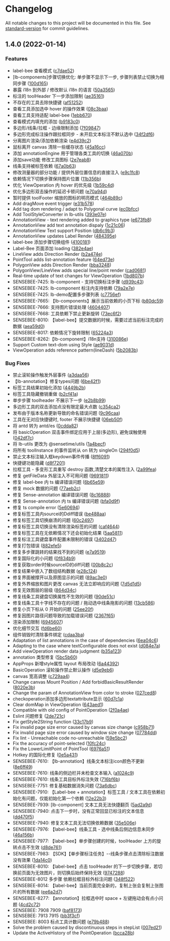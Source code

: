 # Changelog

All notable changes to this project will be documented in this file. See [standard-version](https://github.com/conventional-changelog/standard-version) for commit guidelines.

## 1.4.0 (2022-01-14)


### Features

*  label-bee 查看模式 ([c7dae52](https://github.com/Kerwin-L/labelbee-1/commit/c7dae524c1a0345f0e84bbb25d9ae93a766df375))
* [lb-components]步骤切换优化: 单步骤不显示下一步, 步骤列表禁止切换为相同步骤 ([100d165](https://github.com/Kerwin-L/labelbee-1/commit/100d165aa0d09f7540331ea34a7ce252303c2328))
* 暴露 i18n 到外部 / 修改默认 i18n 的语言 ([50a3565](https://github.com/Kerwin-L/labelbee-1/commit/50a356552f86ddf4e4b25e0130d84cb1cc83cf81))
* 标注的 toolHeader 下一步添加限制 ([ae35161](https://github.com/Kerwin-L/labelbee-1/commit/ae3516106ea2481647b52c0c87172978ab25ec27))
* 不存在的工具去除快捷键 ([af51252](https://github.com/Kerwin-L/labelbee-1/commit/af5125211c578053d4699722e2795389da1ec66a))
* 查看工具添加选中 hover 的操作效果 ([08c3baa](https://github.com/Kerwin-L/labelbee-1/commit/08c3baa1b57e5a074f98265f4ce7f4bf0a71a0a1))
* 查看工具支持适配 label-bee ([1ebb670](https://github.com/Kerwin-L/labelbee-1/commit/1ebb67011da5d6f14c9cb758e3ebfa4186ec45b7))
* 查看模式内填充的添加 ([b9183c0](https://github.com/Kerwin-L/labelbee-1/commit/b9183c0ae36755ce7ef3beccbb1ed1d161d788a7))
* 多边形/线条/拉框 - 边缘限制添加 ([7f09847](https://github.com/Kerwin-L/labelbee-1/commit/7f09847ab97d0a7a2057e2ea13530fc01f3c5704))
* 多边形完成标注操作跟拉框同步 - 未开启文本标注不默认选中 ([34f2df6](https://github.com/Kerwin-L/labelbee-1/commit/34f2df6b3d4ac6d3b4e5baed99fbedf8f2b519e5))
* 分离图片渲染/添加依赖渲染 ([e4d39c2](https://github.com/Kerwin-L/labelbee-1/commit/e4d39c2591814249d2cc5104dfaa80b84140b507))
* 鼠标离开 canvas 清除一些缓存状态 ([45a16cc](https://github.com/Kerwin-L/labelbee-1/commit/45a16cc0dbb6debfd373ca7f9d5e688f3d200c85))
* 添加 annotationEngine 用于管理各类工具的切换 ([46a070b](https://github.com/Kerwin-L/labelbee-1/commit/46a070b67934a9431279f9fc657e97b92f8da04a))
* 添加save功能 修改工具图标 ([2e7eab8](https://github.com/Kerwin-L/labelbee-1/commit/2e7eab8d83fe8f3fe37bf4aac8cc0cce305a521e))
* 线条支持被标签依赖 ([67a0b63](https://github.com/Kerwin-L/labelbee-1/commit/67a0b6345a2f0a7c81df735e59cb5edc68f20456))
* 修改测量器的部分功能 / 提供外层位置信息的直接注入 ([e9c1fc8](https://github.com/Kerwin-L/labelbee-1/commit/e9c1fc8192d24ae161975906a9885b5277f02308))
* 依赖情况下切换步骤保持图片位置 ([11b356b](https://github.com/Kerwin-L/labelbee-1/commit/11b356bd440c43e1e16ca595ed4de6af602ba0ac))
* 优化 ViewOperation 内 hover 的优先级 ([1b59c4d](https://github.com/Kerwin-L/labelbee-1/commit/1b59c4dc7134479f4f5edcbd967f9cf31c718417))
* 优化多边形双击操作的延迟卡顿问题 ([e70a94d](https://github.com/Kerwin-L/labelbee-1/commit/e70a94d305457c4838c4a11e0fd733a12c86bee9))
* 暂时提供 toolFooter 缩放的图标的明亮模式 ([464b89c](https://github.com/Kerwin-L/labelbee-1/commit/464b89c5d7e0289f6951e86f08e396f5c39812cd))
* Add dragMove event trigger ([e31b578](https://github.com/Kerwin-L/labelbee-1/commit/e31b578ed46940365081ddb112a5faa72f1c53eb))
* Add tag dom rendering / adapt to Polygonal curve ([ec0bfcc](https://github.com/Kerwin-L/labelbee-1/commit/ec0bfcc27c723955b772f428de85817c79e11fb9))
* Add ToolStyleConverter in lb-utils ([393e07e](https://github.com/Kerwin-L/labelbee-1/commit/393e07ea81acdc1340f22843519298498880f963))
* AnnotationView - text rendering added to graphics type ([e673fb8](https://github.com/Kerwin-L/labelbee-1/commit/e673fb8f02cfc4b7cfbed6ed724101d2dd601ad2))
* AnnotationView add text annotation dispaly ([1c21c06](https://github.com/Kerwin-L/labelbee-1/commit/1c21c061dc165aa95103fcc3cfc1949aae753571))
* AnnotationView Text support Position ([db6c9b3](https://github.com/Kerwin-L/labelbee-1/commit/db6c9b3e386783e36bb5db8b0de7648041f5aecb))
* AnnotationView updates Label Render ([484395e](https://github.com/Kerwin-L/labelbee-1/commit/484395e6cc1cc1be142ded965faef1c671f131c9))
* label-bee 添加步骤切换组件 ([4100181](https://github.com/Kerwin-L/labelbee-1/commit/410018170620ed8954c63850cbb1324a681019e0))
* Label-Bee 页面添加 loading ([382e4ae](https://github.com/Kerwin-L/labelbee-1/commit/382e4aefd6b2cb1e6e2449ff1770463f8aa7b43e))
* LineView adds Direction Render ([b2a474e](https://github.com/Kerwin-L/labelbee-1/commit/b2a474e66b64e148e31f5053016fe3c3261f4849))
* PointTool adds list-annotation feature ([64ed73e](https://github.com/Kerwin-L/labelbee-1/commit/64ed73e37ae95fe41e49a15b76424bed90aae2f1))
* PolygonView adds Direction Render ([bba3248](https://github.com/Kerwin-L/labelbee-1/commit/bba3248c86931fbebd671b7d4b13b29b08755e19))
* PolygonView/LineView adds special line/point render ([cad0681](https://github.com/Kerwin-L/labelbee-1/commit/cad0681a4278406d7c50a9c96e5ec9c79130d767))
* Real-time update of text changes for ViewOperation ([1bd807b](https://github.com/Kerwin-L/labelbee-1/commit/1bd807bc280c61835c12fb06e03b40caec431660))
* SENSEBEE-7425: lb-component - 支持切换标注步骤 ([d939c43](https://github.com/Kerwin-L/labelbee-1/commit/d939c4364bad21d34b63cd643df74f93318308ff))
* SENSEBEE-7425: lb-component 标注内支持依赖 ([79a2e7e](https://github.com/Kerwin-L/labelbee-1/commit/79a2e7e1b78f464b78a2fee84c4b3209656c5511))
* SENSEBEE-7425: lb-demo配置多步骤列表 ([c7756ef](https://github.com/Kerwin-L/labelbee-1/commit/c7756ef17fc88b44c9b80ebc363c29c54818221c))
* SENSEBEE-7665: 【lb-components】展示当前依赖的小页下标 ([b80dc59](https://github.com/Kerwin-L/labelbee-1/commit/b80dc593f174b1b6a04205835eb8cc50c63f38dd))
* SENSEBEE-7666: 支持图片错误处理 ([4604407](https://github.com/Kerwin-L/labelbee-1/commit/46044075044d0ad8f89ffb87b5597e35e6d06b8b))
* SENSEBEE-7668: 工具依赖下禁止更新旋转 ([73ec6f2](https://github.com/Kerwin-L/labelbee-1/commit/73ec6f2f7834fde0560184e72be8345361b4d34a))
* SENSEBEE-8010: 【label-bee】提交数据的时候，需要过滤当前标注完成的数据 ([aea59d0](https://github.com/Kerwin-L/labelbee-1/commit/aea59d07f50b5d3b33fb96c8711ffa93e2e1104b))
* SENSEBEE-8017: 依赖情况下旋转限制 ([65224a3](https://github.com/Kerwin-L/labelbee-1/commit/65224a3fdbc2c637255aec8428f31fb212ce1231))
* SENSEBEE-8262:【lb-component】i18n支持 ([310086e](https://github.com/Kerwin-L/labelbee-1/commit/310086e6bf6773a7acd67f32d23e4f83c6f83202))
* Support Custom text-dom using Style ([ae9031d](https://github.com/Kerwin-L/labelbee-1/commit/ae9031d7a88ca1f734d53c22ac4b6ea4d1213e66))
* ViewOperation adds reference pattern(lineDash) ([5b2083b](https://github.com/Kerwin-L/labelbee-1/commit/5b2083b060d0d2e46c8f64266167803d7636ae3c))


### Bug Fixes

*  禁止滚轮操作触发外层事件 ([a3daa56](https://github.com/Kerwin-L/labelbee-1/commit/a3daa56bde85fb4afc3baa1017e17481f367129c))
* 【lb-annotation】修复types问题 ([6be42f1](https://github.com/Kerwin-L/labelbee-1/commit/6be42f15456a0873c91279b9ee85d4ab7fc6fb8d))
* 标签工具结果初始化添加 ([4449b2b](https://github.com/Kerwin-L/labelbee-1/commit/4449b2b380ded1eeebddf2b5e15121f217207969))
* 标签工具隐藏撤销重做 ([b2cf41a](https://github.com/Kerwin-L/labelbee-1/commit/b2cf41ab218012602eaa87e4f7528c8635668111))
* 单步步骤 toolheader 不展示下一步 ([e2b8b99](https://github.com/Kerwin-L/labelbee-1/commit/e2b8b99f567540fda51d322b928d91109d8bd1f3))
* 多边形工具的双击添加点没有限定最大点数 ([c354ca2](https://github.com/Kerwin-L/labelbee-1/commit/c354ca2f513e4bb6dce002fb1b3a5943048b56e6))
* 发布由于版本名称更新导致的命名错误问题 ([9c96caa](https://github.com/Kerwin-L/labelbee-1/commit/9c96caaaeec2f0fb909c070ef96e9cc1bbc9d97f))
* 工具在无对应快捷键时, footer 不展示快捷键 ([06eb50f](https://github.com/Kerwin-L/labelbee-1/commit/06eb50f46035e766a4c0b0dbc9e581a6843f1ff2))
* 将 antd 转为 antd/es ([0cdda82](https://github.com/Kerwin-L/labelbee-1/commit/0cdda8242f21d0bda4a7f49cbd0c8a1c1e919c25))
* 将 basicOperation 双击事件绑定应用于上层(多边形), 避免误触使用 ([042df7c](https://github.com/Kerwin-L/labelbee-1/commit/042df7c93366513fc4500e1dba30773c2f668ccf))
* 将 lb-utils 更改为 @sensetime/utils ([1a4becf](https://github.com/Kerwin-L/labelbee-1/commit/1a4becf39899877ac278075c3b705e145652606e))
* 将所有 toolInstance 的事件监听从 on 转为 singleOn ([294f0d5](https://github.com/Kerwin-L/labelbee-1/commit/294f0d5e6dc7bbaf2d9d12db90f4fcc1b8d39ba5))
* 禁止文本标注输入框keydown事件传播 ([8ff6091](https://github.com/Kerwin-L/labelbee-1/commit/8ff609168d63970c9d91b4fc68745de3173f7731))
* 快捷键功能隐藏 ([d8f7201](https://github.com/Kerwin-L/labelbee-1/commit/d8f7201fad3a7e02d324429bb3bf1726221fc1e0))
* 拉框工具 - 多变形工具重写 destroy 函数,清楚文本的属性注入 ([2a99fea](https://github.com/Kerwin-L/labelbee-1/commit/2a99fea24237afea850eed7a863c7576de9902a2))
* 修复 getFileData 外层注入不可用问题 ([9691811](https://github.com/Kerwin-L/labelbee-1/commit/969181189f73bac61de1449d499a33cf033f7404))
* 修复 label-bee 内 ts 编译错误问题 ([6b65e59](https://github.com/Kerwin-L/labelbee-1/commit/6b65e59d360ba1a7d3dd2ff118e74ca170508bfb))
* 修复 mock 数据的问题 ([77aeb2c](https://github.com/Kerwin-L/labelbee-1/commit/77aeb2c4406b511a5db7bf64e306fab046eef72f))
* 修复 Sense-annotation 编译错误问题 ([8c16888](https://github.com/Kerwin-L/labelbee-1/commit/8c1688818c4d8c3dc4846ebb7052b068ce70cd2c))
* 修复 Sense-annotation 内 ts 编译错误问题 ([bfa0d9f](https://github.com/Kerwin-L/labelbee-1/commit/bfa0d9f596b061572df9ebcb95489914018a8b66))
* 修复 ts compile error ([5e60694](https://github.com/Kerwin-L/labelbee-1/commit/5e606948abe0dc3a0896e5da61d006bbefe2714a))
* 修复标签工具内sourcei的Ddiff错误 ([be488aa](https://github.com/Kerwin-L/labelbee-1/commit/be488aa4de123bc53161b93bb31c5ce454f9f079))
* 修复标签工具切换崩溃的问题 ([60c2497](https://github.com/Kerwin-L/labelbee-1/commit/60c249727ef05c424d6543d5247a957356726fc8))
* 修复标签工具切换没有清除渲染标签的问题 ([caf4644](https://github.com/Kerwin-L/labelbee-1/commit/caf4644723c59d86fc9b2d2abb72acc2c84d50fa))
* 修复标签工具在无依赖情况下还会初始化结果 ([5aa5811](https://github.com/Kerwin-L/labelbee-1/commit/5aa58118304323585bc71456372aaa1552227bb3))
* 修复标注工具键盘事件配置未限制的错误 ([3402d47](https://github.com/Kerwin-L/labelbee-1/commit/3402d47e9930f5003ba912c8e2804669301f80ea))
* 修复打包错误 ([882efe5](https://github.com/Kerwin-L/labelbee-1/commit/882efe5f16aa26a418f90b83ffdbfd2ce6eaa0ee))
* 修复多步骤跳转的结果找不到的问题 ([e7a9519](https://github.com/Kerwin-L/labelbee-1/commit/e7a95194f6b9b30517adb0c300c41d49e947c49d))
* 修复国际化的小问题 ([0f834b9](https://github.com/Kerwin-L/labelbee-1/commit/0f834b9d478038477d046b79b4f65d728faf81c2))
* 修复获取order时候sourceID的diff问题 ([00b8c2c](https://github.com/Kerwin-L/labelbee-1/commit/00b8c2c7091db4140b4c65bb62386e539351e728))
* 修复结果中嵌入了数组结构数据 ([e28c124](https://github.com/Kerwin-L/labelbee-1/commit/e28c124c68cde117216db4374d80b241a428ab3c))
* 修复界面被撑开以及原图显示的问题 ([89ac3e0](https://github.com/Kerwin-L/labelbee-1/commit/89ac3e0ac5a5c85c02358ba526f37fe7ab750e55))
* 修复外界缩放和图片更改 canvas 无法立即响应的问题 ([7d5d1d5](https://github.com/Kerwin-L/labelbee-1/commit/7d5d1d5b39462189f1eed7639f10a436b0614e41))
* 修复无效图层的层级 ([864d34c](https://github.com/Kerwin-L/labelbee-1/commit/864d34c45b9c28818f3b031cd657ceb611f52833))
* 修复线条工具键盘切换属性不生效的问题 ([90de51c](https://github.com/Kerwin-L/labelbee-1/commit/90de51c3a38decccceb7f8e87977588ecd9640ef))
* 修复线条工具十字线不存在的问题 / 拖动选中线条拖影的问题 ([13cb586](https://github.com/Kerwin-L/labelbee-1/commit/13cb5865890f9374983fe7cb196ba693da3b4416))
* 修复小页下标从 0 开始的问题 ([25ee20f](https://github.com/Kerwin-L/labelbee-1/commit/25ee20fc65b3e994a914070c4a630e2a84c3ec25))
* 修复因图片路径问题导致的加载错误问题 ([2367f65](https://github.com/Kerwin-L/labelbee-1/commit/2367f6549dfbf00a682a5d26c938ffda74de8416))
* 渲染添加限制 ([6945607](https://github.com/Kerwin-L/labelbee-1/commit/6945607716719ec59aec04921eb5034cb75e5a83))
* 优化细节交互 ([fd6be60](https://github.com/Kerwin-L/labelbee-1/commit/fd6be60dd5e94b33722ce5c396a05e0138386b1f))
* 组件销毁时清除事件绑定 ([cdaa3ba](https://github.com/Kerwin-L/labelbee-1/commit/cdaa3bae7ed9093b99581633b6ca49e6fcb154f7))
* Adaptation of list annotations in the case of dependencies ([6ea04c6](https://github.com/Kerwin-L/labelbee-1/commit/6ea04c64c0f1b2ce71ee705705bd92ecd392f55a))
* Adapting to the case where textConfigurable does not exist ([d084e7a](https://github.com/Kerwin-L/labelbee-1/commit/d084e7af995c6181cdbb2da42dd2b8342bb8f380))
* Add viewOperation render data judgment ([b35a123](https://github.com/Kerwin-L/labelbee-1/commit/b35a12353e002d4100182e8d0ea7f4f4ef60e281))
* annotation 类型修复 ([5bc5b60](https://github.com/Kerwin-L/labelbee-1/commit/5bc5b6063a69bac2940d85571df5d948c899f8c6))
* AppProps 新增style属性  layout 布局改动 ([6a44392](https://github.com/Kerwin-L/labelbee-1/commit/6a443924ec408877d8ac153f2736e27b065c16b5))
* BasicOperation 滚轮操作禁止默认操作 ([d5e9eb6](https://github.com/Kerwin-L/labelbee-1/commit/d5e9eb65be6419d9499cec46c12811a1c7f4f2ed))
* canvas 宽高调整 ([c729aa4](https://github.com/Kerwin-L/labelbee-1/commit/c729aa4b843ab9f30a4ca37c1da13d2638717008))
* Change canvas Mount Position / Add forbidBasicResultRender ([8020e3b](https://github.com/Kerwin-L/labelbee-1/commit/8020e3b77c24f107449fb26c38c2e2d3f905ae84))
* Change the param of AnnotationView from color to stroke ([027ced8](https://github.com/Kerwin-L/labelbee-1/commit/027ced8e7b1b1a82c37378119f018b0a258a3bee))
* checkoperation添加多边形textattribute显示 ([60d7c1a](https://github.com/Kerwin-L/labelbee-1/commit/60d7c1a157b6452bec7f48b02ee3b0ea71b9bd9f))
* Clear domMap in ViewOperation ([643aed1](https://github.com/Kerwin-L/labelbee-1/commit/643aed1333e09166c5d4090051be2ae564c12db3))
* Compatible with old config of PointOperation ([2f0a4ae](https://github.com/Kerwin-L/labelbee-1/commit/2f0a4aec6ccbf476e01cac433ec4983284413726))
* Eslint 问题修复 ([2de721c](https://github.com/Kerwin-L/labelbee-1/commit/2de721c2658d66b5d9a523a184ef6ee5b69125e7))
* Fix getStyle2String function ([33c17b9](https://github.com/Kerwin-L/labelbee-1/commit/33c17b9916786bffb30004d8653ced34ba47ff3a))
* Fix invalid page size error caused by canvas size change ([c958b71](https://github.com/Kerwin-L/labelbee-1/commit/c958b71bcdf6e0461b0f1321a0a086495bbcbe62))
* Fix invalid page size error caused by window size change ([07784dd](https://github.com/Kerwin-L/labelbee-1/commit/07784dddeebd03eadf294f7babb7508126bd2221))
* Fix lint -  Unreachable code  no-unreachable ([59e5bc2](https://github.com/Kerwin-L/labelbee-1/commit/59e5bc2d8df747ad67620920c63b68cab459007b))
* Fix the accuracy of point-selected ([10fc24c](https://github.com/Kerwin-L/labelbee-1/commit/10fc24c9fe0936f5b2e29d0e2e12cd90a3191b85))
* Fix the LowerLimitPoint of PointTool ([6976a51](https://github.com/Kerwin-L/labelbee-1/commit/6976a51d0c2c9e1d4dda57f68b97dc09e46f7c32))
* Hotkey 的国际化修复 ([0e5a431](https://github.com/Kerwin-L/labelbee-1/commit/0e5a431f5c14c66442d7ff7bbcce88a7a0b22dc6))
* SENSEBEE-7610: 【lb-annotation】线条文本标注icon颜色不更新 ([8e6ff49](https://github.com/Kerwin-L/labelbee-1/commit/8e6ff49667fd0445f23d7162615c930998ea80b9))
* SENSEBEE-7610: 线条的侧边栏并未检查文本输入 ([a1024c9](https://github.com/Kerwin-L/labelbee-1/commit/a1024c9d1ebb755a8d797e3db3710c1be059a1e5))
* SENSEBEE-7610: 线条工具目标外标注失效 ([716bf6b](https://github.com/Kerwin-L/labelbee-1/commit/716bf6bc6532f43b9ddb2942094e0a9129049e41))
* SENSEBEE-7751: 修复基础数据消失问题 ([73a6dbc](https://github.com/Kerwin-L/labelbee-1/commit/73a6dbcf1ff940b807182c179ecd47f61c1035f1))
* SENSEBEE-7910: 【Label-bee + annotation】标签工具 / 文本工具在依赖初始化有问题，仅能初始化第一个依赖 ([12e22b3](https://github.com/Kerwin-L/labelbee-1/commit/12e22b3941f029e06b0ed868a103702c3d7bab43))
* SENSEBEE-7939: [lb-component] 文本工具无法快捷翻页 ([5ad2a9d](https://github.com/Kerwin-L/labelbee-1/commit/5ad2a9d1480edbe88e9a4a1d558796c8d006e905))
* SENSEBEE-7940: 点击下一步时，没有正常回显已标注的文本信息 ([dd470f5](https://github.com/Kerwin-L/labelbee-1/commit/dd470f5c7cb23ec95da3792925eab4d643898576))
* SENSEBEE-7940: 修复文本工具无法切换依赖数据 ([35e506e](https://github.com/Kerwin-L/labelbee-1/commit/35e506e3a4709e544cc71957bfde4affcb03ab57))
* SENSEBEE-7976: 【label-bee】线条工具 - 选中线条后侧边信息未同步 ([46a156b](https://github.com/Kerwin-L/labelbee-1/commit/46a156b8a7a34db16786d40d8135f7ae0114f9d5))
* SENSEBEE-7977: 【label-bee】单步骤创建的时候，toolHeader 上方的旋转点击不生效 ([d8de761](https://github.com/Kerwin-L/labelbee-1/commit/d8de76178e6b6f6abaa4a5fc6b5ba98d5ad2909f))
* SENSEBEE-7983: 【SDK】【单步骤标注任务】--线条步骤点击清除标注数据没有效果 ([1da14c0](https://github.com/Kerwin-L/labelbee-1/commit/1da14c0d729b389b2e8850206750f7dbf527ad83))
* SENSEBEE-8010: 【label-bee】点击 toolHeader 的下一步切换步骤，若切换前页面为无效图片，则切换后始终保持无效 ([9747288](https://github.com/Kerwin-L/labelbee-1/commit/9747288c96229242d6e766839a38d0b17f81b1af))
* SENSEBEE-8012 多步骤 依赖拉框目标外标注问题 ([348f522](https://github.com/Kerwin-L/labelbee-1/commit/348f52296969fdab13127d0ee774d262f943eb2c))
* SENSEBEE-8014: 【label-bee】当前页面完全新的，复制上张会复制上张图片的所有数据 ([ee6a2d7](https://github.com/Kerwin-L/labelbee-1/commit/ee6a2d7831ee358382e7428a47914baef02291be))
* SENSEBEE-8277: 【annotation】拉框选中时 space + 左键拖动会有点小问题 ([4cd2c72](https://github.com/Kerwin-L/labelbee-1/commit/4cd2c72bbac839abb4fa0b82adf29af2af7216af))
* SENSEBEE: 7908 7909 ([baf8173](https://github.com/Kerwin-L/labelbee-1/commit/baf81734f61feb373a19da35b4cc8c9e796a8b7c))
* SENSEBEE: 7913 7915 ([bb3f3cf](https://github.com/Kerwin-L/labelbee-1/commit/bb3f3cf5e017fd6c4fdc1536cd651371a6497c39))
* SENSEBEE: 8003 标点工具计数问题 ([e79b488](https://github.com/Kerwin-L/labelbee-1/commit/e79b4888de46122ce3e6e49aa49fdbbd5c47b92f))
* Solve the problem caused by discontinuous steps in stepList ([007ed21](https://github.com/Kerwin-L/labelbee-1/commit/007ed210a2fac0475b02c1143792212c05be36bd))
* Update the ActiveHistory of the PointOperation ([bcca28b](https://github.com/Kerwin-L/labelbee-1/commit/bcca28bd84a5e1927f479121a8270f9f9198accb))
